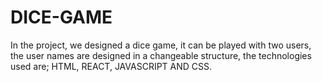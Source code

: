 # DICE-GAME
In the project, we designed a dice game, it can be played with two users, the user names are designed in a changeable structure, the technologies used are; HTML, REACT, JAVASCRIPT AND CSS.
